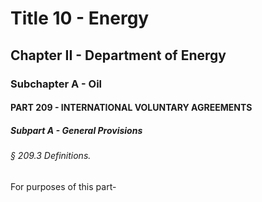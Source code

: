 
# Title 10 - Energy
## Chapter II - Department of Energy
### Subchapter A - Oil
#### PART 209 - INTERNATIONAL VOLUNTARY AGREEMENTS
##### Subpart A - General Provisions
###### § 209.3 Definitions.

For purposes of this part-
